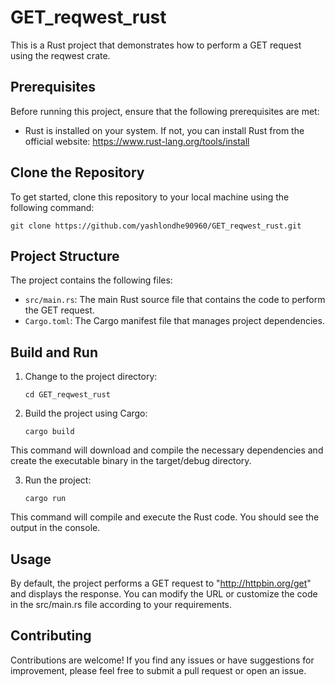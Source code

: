 # GET_reqwest_rust

This is a Rust project that demonstrates how to perform a GET request using the reqwest crate.

## Prerequisites

Before running this project, ensure that the following prerequisites are met:

- Rust is installed on your system. If not, you can install Rust from the official website: https://www.rust-lang.org/tools/install

## Clone the Repository

To get started, clone this repository to your local machine using the following command:

```shell
git clone https://github.com/yashlondhe90960/GET_reqwest_rust.git
```
## Project Structure

The project contains the following files:

- `src/main.rs`: The main Rust source file that contains the code to perform the GET request.
- `Cargo.toml`: The Cargo manifest file that manages project dependencies.

## Build and Run

1. Change to the project directory:

   ```shell
   cd GET_reqwest_rust
   ```

2. Build the project using Cargo:

   ```shell
   cargo build
   ```
This command will download and compile the necessary dependencies and create the executable binary in the target/debug directory.

3. Run the project:

   ```shell
   cargo run
   ```
This command will compile and execute the Rust code. You should see the output in the console.

## Usage
By default, the project performs a GET request to "http://httpbin.org/get" and displays the response. You can modify the URL or customize the code in the src/main.rs file according to your requirements.

## Contributing
Contributions are welcome! If you find any issues or have suggestions for improvement, please feel free to submit a pull request or open an issue.
